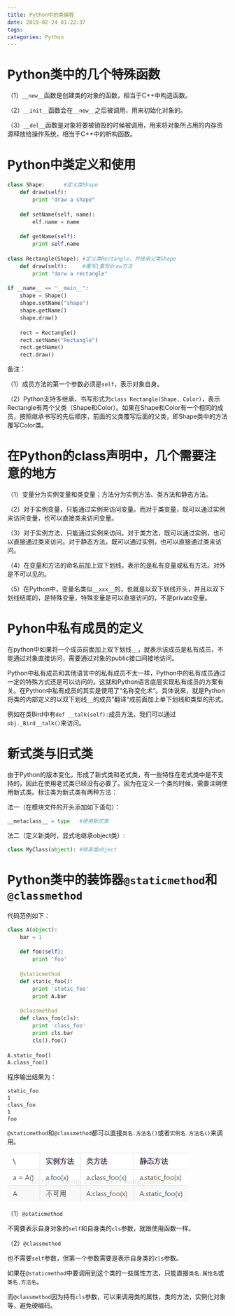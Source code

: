 ```yaml
---
title: Python中的类编程
date: 2019-02-24 01:22:37
tags:
categories: Python
---
```


# Python类中的几个特殊函数

（1）`__new__`函数是创建类的对象的函数，相当于C++中构造函数。

（2）`__init__`函数会在`__new__`之后被调用，用来初始化对象的。

（3）`__del__`函数是对象将要被销毁的时候被调用，用来将对象所占用的内存资源释放给操作系统，相当于C++中的析构函数。

# Python中类定义和使用

```python
class Shape:      #定义类Shape
    def draw(self):
        print "draw a shape"

    def setName(self, name):
        elf.name = name

    def getName(self):
        print self.name

class Rectangle(Shape): #定义类Rectangle，并继承父类Shape
    def draw(self):     #覆写|重写draw方法
        print "darw a rectangle"

if __name__ == "__main__":
    shape = Shape()
    shape.setName("shape")
    shape.getName()
    shape.draw()
        
    rect = Rectangle()
    rect.setName("Rectangle")
    rect.getName()
    rect.draw()
```

备注：

（1）成员方法的第一个参数必须是`self`，表示对象自身。

（2）Python支持多继承，书写形式为`class Rectangle(Shape, Color)`，表示Rectangle有两个父类（Shape和Color）。如果在Shape和Color有一个相同的成员，按照继承书写的先后顺序，前面的父类覆写后面的父类，即Shape类中的方法覆写Color类。

# 在Python的class声明中，几个需要注意的地方

（1）变量分为实例变量和类变量；方法分为实例方法、类方法和静态方法。

（2）对于实例变量，只能通过实例来访问变量。而对于类变量，既可以通过实例来访问变量，也可以直接类来访问变量。

（3）对于实例方法，只能通过实例来访问。对于类方法，既可以通过实例，也可以直接通过类来访问。对于静态方法，既可以通过实例，也可以直接通过类来访问。

（4）在变量和方法的命名前加上双下划线，表示的是私有变量或私有方法。对外是不可以见的。

（5）在Python中，变量名类似`__xxx__`的，也就是以双下划线开头，并且以双下划线结尾的，是特殊变量，特殊变量是可以直接访问的，不是private变量。

# Pyhon中私有成员的定义

在python中如果将一个成员前面加上双下划线`__`，就表示该成员是私有成员，不能通过对象直接访问，需要通过对象的public接口间接地访问。

Python中私有成员和其他语言中的私有成员不太一样，Python中的私有成员通过一定的特殊方式还是可以访问的。这就和Python语言底层实现私有成员的方案有关。在Python中私有成员的其实是使用了“名称变化术“。具体说来，就是Python将类的内部定义的以双下划线`__`的成员”翻译“成前面加上单下划线和类型的形式。

例如在类Bird中有`def __talk(self):`成员方法，我们可以通过`obj._Bird__talk()`来访问。

# 新式类与旧式类

由于Python的版本变化，形成了新式类和老式类，有一些特性在老式类中是不支持的，因此在使用老式类已经没有必要了。因为在定义一个类的时候，需要注明使用新式类。标注类为新式类有两种方法：

法一（在模块文件的开头添加如下语句）：

```python
__metaclass__ = type   #使用新式类
```

法二（定义新类时，显式地继承object类）:

```python
class MyClass(object): #继承类object
```

# Python类中的装饰器`@staticmethod`和`@classmethod`

代码范例如下：

```python
class A(object):
    bar = 1

    def foo(self):
        print 'foo'

    @staticmethod
    def static_foo():
        print 'static_foo'
        print A.bar

    @classmethod
    def class_foo(cls):
        print 'class_foo'
        print cls.bar
        cls().foo()

A.static_foo()
A.class_foo()
```

程序输出结果为：

    static_foo
    1
    class_foo
    1
    foo

`@staticmethod`和`@classmethod`都可以直接`类名.方法名()`或者`实例名.方法名()`来调用。

![](/images/python_class_1_1.png)

（1）`@staticmethod`

不需要表示自身对象的`self`和自身类的`cls`参数，就跟使用函数一样。

（2）`@classmethod`

也不需要`self`参数，但第一个参数需要是表示自身类的`cls`参数。

如果在`@staticmethod`中要调用到这个类的一些属性方法，只能直接`类名.属性名`或`类名.方法名`。

而`@classmethod`因为持有`cls`参数，可以来调用类的属性，类的方法，实例化对象等，避免硬编码。
